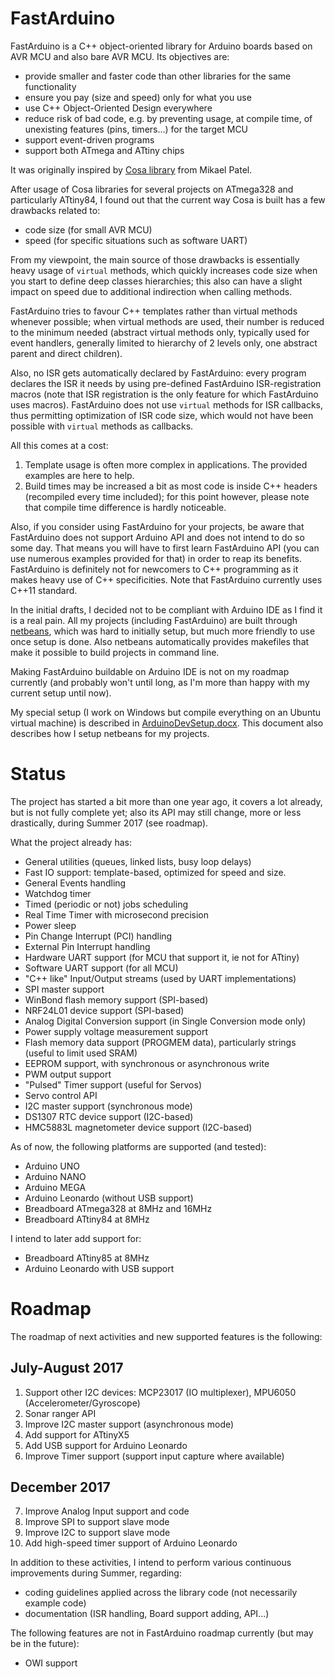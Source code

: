 FastArduino
===========

FastArduino is a C++ object-oriented library for Arduino boards based on AVR MCU and also bare AVR MCU. Its objectives are:

- provide smaller and faster code than other libraries for the same functionality
- ensure you pay (size and speed) only for what you use
- use C++ Object-Oriented Design everywhere
- reduce risk of bad code, e.g. by preventing usage, at compile time, of unexisting features (pins, timers...) for the target MCU
- support event-driven programs
- support both ATmega and ATtiny chips

It was originally inspired by [Cosa library](https://github.com/mikaelpatel/Cosa) from Mikael Patel.

After usage of Cosa libraries for several projects on ATmega328 and particularly ATtiny84, I found out that the current way Cosa is built has a few drawbacks related to:

- code size (for small AVR MCU)
- speed (for specific situations such as software UART)

From my viewpoint, the main source of those drawbacks is essentially heavy usage of `virtual` methods, which quickly increases code size when you start to define deep classes hierarchies; this also can have a slight impact on speed due to additional indirection when calling methods.

FastArduino tries to favour C++ templates rather than virtual methods whenever possible; when virtual methods are used, their number is reduced to the minimum needed (abstract virtual methods only, typically used for event handlers, generally limited to hierarchy of 2 levels only, one abstract parent and direct children). 

Also, no ISR gets automatically declared by FastArduino: every program declares the ISR it needs by using pre-defined FastArduino ISR-registration macros (note that ISR registration is the only feature for which FastArduino uses macros). FastArduino does not use `virtual` methods for ISR callbacks, thus permitting optimization of ISR code size, which would not have been possible with `virtual` methods as callbacks.

All this comes at a cost: 

1. Template usage is often more complex in applications. The provided examples are here to help.
2. Build times may be increased a bit as most code is inside C++ headers (recompiled every time included); for this point however, please note that compile time difference is hardly noticeable.

Also, if you consider using FastArduino for your projects, be aware that FastArduino does not support Arduino API and does not intend to do so some day. That means you will have to first learn FastArduino API (you can use numerous examples provided for that) in order to reap its benefits. FastArduino is definitely not for newcomers to C++ programming as it makes heavy use of C++ specificities. Note that FastArduino currently uses C++11 standard.

In the initial drafts, I decided not to be compliant with Arduino IDE as I find it is a real pain. All my projects (including FastArduino) are built through [netbeans](https://netbeans.org/), which was hard to initially setup, but much more friendly to use once setup is done. Also netbeans automatically provides makefiles that make it possible to build projects in command line.

Making FastArduino buildable on Arduino IDE is not on my roadmap currently (and probably won't until long, as I'm more than happy with my current setup until now).

My special setup (I work on Windows but compile everything on an Ubuntu virtual machine) is described in [ArduinoDevSetup.docx](ArduinoDevSetup.docx). This document also describes how I setup netbeans for my projects.

Status
======

The project has started a bit more than one year ago, it covers a lot already, but is not fully complete yet; also its API may still change, more or less drastically, during Summer 2017 (see roadmap).

What the project already has:

- General utilities (queues, linked lists, busy loop delays)
- Fast IO support: template-based, optimized for speed and size.
- General Events handling
- Watchdog timer
- Timed (periodic or not) jobs scheduling
- Real Time Timer with microsecond precision
- Power sleep
- Pin Change Interrupt (PCI) handling
- External Pin Interrupt handling
- Hardware UART support (for MCU that support it, ie not for ATtiny)
- Software UART support (for all MCU)
- "C++ like" Input/Output streams (used by UART implementations)
- SPI master support
- WinBond flash memory support (SPI-based)
- NRF24L01 device support (SPI-based)
- Analog Digital Conversion support (in Single Conversion mode only)
- Power supply voltage measurement support
- Flash memory data support (PROGMEM data), particularly strings (useful to limit used SRAM)
- EEPROM support, with synchronous or asynchronous write
- PWM output support
- "Pulsed" Timer support (useful for Servos)
- Servo control API
- I2C master support (synchronous mode)
- DS1307 RTC device support (I2C-based)
- HMC5883L magnetometer device support (I2C-based)

As of now, the following platforms are supported (and tested):

- Arduino UNO
- Arduino NANO
- Arduino MEGA
- Arduino Leonardo (without USB support)
- Breadboard ATmega328 at 8MHz and 16MHz
- Breadboard ATtiny84 at 8MHz

I intend to later add support for:

- Breadboard ATtiny85 at 8MHz
- Arduino Leonardo with USB support

Roadmap
=======

The roadmap of next activities and new supported features is the following:

July-August 2017
----------------
1. Support other I2C devices: MCP23017 (IO multiplexer), MPU6050 (Accelerometer/Gyroscope)
2. Sonar ranger API
3. Improve I2C master support (asynchronous mode)
4. Add support for ATtinyX5
5. Add USB support for Arduino Leonardo
6. Improve Timer support (support input capture where available)

December 2017
-------------
7. Improve Analog Input support and code
8. Improve SPI to support slave mode
9. Improve I2C to support slave mode
10. Add high-speed timer support of Arduino Leonardo

In addition to these activities, I intend to perform various continuous improvements during Summer, regarding:

- coding guidelines applied across the library code (not necessarily example code)
- documentation (ISR handling, Board support adding, API...)

The following features are not in FastArduino roadmap currently (but may be in the future):

- OWI support

